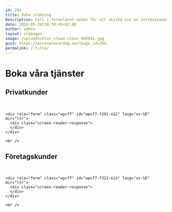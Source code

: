 ```yaml
---
id: 294
title: Boka städning
Description: Fyll i formuläret nedan för att skicka oss en intresseanmälan för städning så återkommer vi till er! 
date: 2016-05-26T10:59:45+02:00
author: admin
layout: oldpages
image: /uploads/blur-clean-clear-989941.jpg
guid: https://enrenarevardag.se/?page_id=294
permalink: /:title/
---
```

# Boka våra tjänster

 


<div class="responsive-tabs">
  <h2 class="tabtitle">
    Privatkunder
  </h2>
  
  <div class="tabcontent">
    <br /> 
    
    <div role="form" class="wpcf7" id="wpcf7-f291-o12" lang="sv-SE" dir="ltr">
      <div class="screen-reader-response">
      </div>
    </div>
    
    <br />
  </div>
  
  <h2 class="tabtitle">
    Företagskunder
  </h2>
  
  <div class="tabcontent">
    <br /> 
    
    <div role="form" class="wpcf7" id="wpcf7-f311-o13" lang="sv-SE" dir="ltr">
      <div class="screen-reader-response">
      </div>
    </div>
    
    <br />
  </div>
</div>